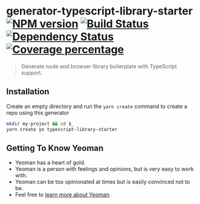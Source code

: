 # generator-typescript-library-starter [![NPM version][npm-image]][npm-url] [![Build Status][travis-image]][travis-url] [![Dependency Status][daviddm-image]][daviddm-url] [![Coverage percentage][coveralls-image]][coveralls-url]
> Generate node and browser library boilerplate with TypeScript support.

## Installation

Create an empty directory and run the `yarn create` command to create a repo using this generator

```bash
mkdir my-project && cd $_
yarn create yo typescript-library-starter
```

## Getting To Know Yeoman

 * Yeoman has a heart of gold.
 * Yeoman is a person with feelings and opinions, but is very easy to work with.
 * Yeoman can be too opinionated at times but is easily convinced not to be.
 * Feel free to [learn more about Yeoman](http://yeoman.io/).

[npm-image]: https://badge.fury.io/js/generator-typescript-library-starter.svg
[npm-url]: https://npmjs.org/package/generator-typescript-library-starter
[travis-image]: https://travis-ci.org/alexhayton/generator-typescript-library-starter.svg?branch=master
[travis-url]: https://travis-ci.org/alexhayton/generator-typescript-library-starter
[daviddm-image]: https://david-dm.org/alexhayton/generator-typescript-library-starter.svg?theme=shields.io
[daviddm-url]: https://david-dm.org/alexhayton/generator-typescript-library-starter
[coveralls-image]: https://coveralls.io/repos/alexhayton/generator-typescript-library-starter/badge.svg
[coveralls-url]: https://coveralls.io/r/alexhayton/generator-typescript-library-starter
